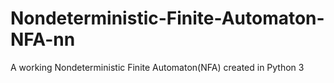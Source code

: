 # Nondeterministic-Finite-Automaton-NFA-nn
A working Nondeterministic Finite Automaton(NFA) created in Python 3
